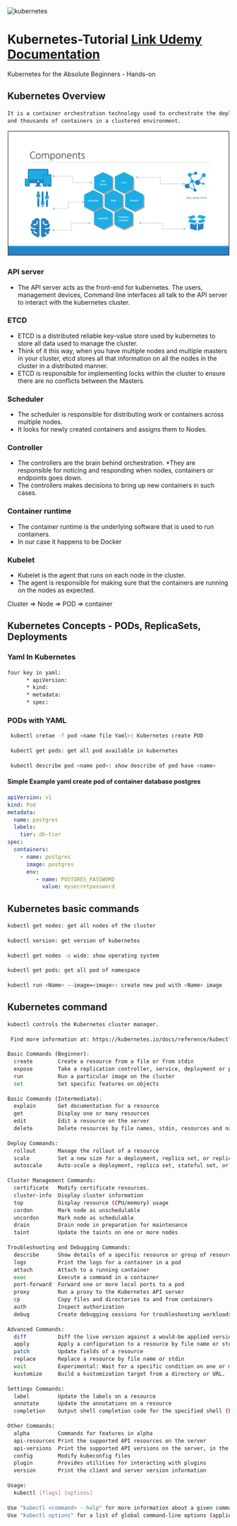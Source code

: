 <img src="https://kubernetes.io/images/nav_logo.svg" alt="kubernetes" >

# Kubernetes-Tutorial [Link Udemy](https://www.udemy.com/course/learn-kubernetes/) [Documentation](https://kubernetes.io/docs/home/)
 Kubernetes for the Absolute Beginners - Hands-on
## Kubernetes Overview
```cmd
It is a container orchestration technology used to orchestrate the deployment and management of hundreds
and thousands of containers in a clustered environment.
```
<img src="./image/components.png" alt="attribute of kubernetes" >

### API server
* The API server acts as the front-end for kubernetes. The users, management devices,
Command line interfaces all talk to the API server to interact with the kubernetes
cluster.
### ETCD
* ETCD is a distributed reliable key-value store used by kubernetes to store all data used to manage the cluster.
* Think of it this way, when you have multiple nodes and multiple masters in your cluster, etcd stores all that information on all the nodes in the cluster in a distributed manner.
* ETCD is responsible for implementing locks within the cluster to ensure there are no conflicts between the Masters.
### Scheduler 
* The scheduler is responsible for distributing work or containers across multiple nodes.
* It looks for newly created containers and assigns them to Nodes.
### Controller
* The controllers are the brain behind orchestration.
*They are responsible for noticing and responding when nodes, containers or endpoints goes down.
* The controllers makes decisions to bring up new containers in such cases.
### Container runtime 
* The container runtime is the underlying software that is used to run containers. 
* In our case it happens to be Docker
### Kubelet
* Kubelet is the agent that runs on each node in the cluster.
* The agent is responsible for making sure that the containers are running on the nodes as expected.

Cluster => Node => POD => container

## Kubernetes Concepts - PODs, ReplicaSets, Deployments
### Yaml In Kubernetes
```bash
four key in yaml:
      * apiVersion:
      * kind:
      * metadata:
      * spec:
```
### PODs with YAML
``` bash
 kubectl cretae -f pod <name file Yaml>: Kubernetes create POD
 
 kubectl get pods: get all pod available in kubernetes
 
 kubectl describe pod <name pod>: show describe of pod have <name>
```
#### Simple Example yaml create pod of container database postgres
```yaml
apiVersion: v1
kind: Pod
metadata:
  name: postgres
  labels:
    tier: db-tier
spec:
  containers:
    - name: postgres
      image: postgres
      env: 
         - name: POSTGRES_PASSWORD
           value: mysecretpassword
```
## Kubernetes basic commands
```bash
kubectl get nodes: get all nodes of the cluster

kubectl version: get version of kubernetes

kubectl get nodes -o wide: show operating system

kubectl get pods: get all pod of namespace

kubectl run <Name> --image=<image>: create new pod with <Name> image

```



## Kubernetes command 

```bash
kubectl controls the Kubernetes cluster manager.

 Find more information at: https://kubernetes.io/docs/reference/kubectl/overview/

Basic Commands (Beginner):
  create        Create a resource from a file or from stdin
  expose        Take a replication controller, service, deployment or pod and expose it as a new Kubernetes service
  run           Run a particular image on the cluster
  set           Set specific features on objects

Basic Commands (Intermediate):
  explain       Get documentation for a resource
  get           Display one or many resources
  edit          Edit a resource on the server
  delete        Delete resources by file names, stdin, resources and names, or by resources and label selector

Deploy Commands:
  rollout       Manage the rollout of a resource
  scale         Set a new size for a deployment, replica set, or replication controller
  autoscale     Auto-scale a deployment, replica set, stateful set, or replication controller

Cluster Management Commands:
  certificate   Modify certificate resources.
  cluster-info  Display cluster information
  top           Display resource (CPU/memory) usage
  cordon        Mark node as unschedulable
  uncordon      Mark node as schedulable
  drain         Drain node in preparation for maintenance
  taint         Update the taints on one or more nodes

Troubleshooting and Debugging Commands:
  describe      Show details of a specific resource or group of resources
  logs          Print the logs for a container in a pod
  attach        Attach to a running container
  exec          Execute a command in a container
  port-forward  Forward one or more local ports to a pod
  proxy         Run a proxy to the Kubernetes API server
  cp            Copy files and directories to and from containers
  auth          Inspect authorization
  debug         Create debugging sessions for troubleshooting workloads and nodes

Advanced Commands:
  diff          Diff the live version against a would-be applied version
  apply         Apply a configuration to a resource by file name or stdin
  patch         Update fields of a resource
  replace       Replace a resource by file name or stdin
  wait          Experimental: Wait for a specific condition on one or many resources
  kustomize     Build a kustomization target from a directory or URL.

Settings Commands:
  label         Update the labels on a resource
  annotate      Update the annotations on a resource
  completion    Output shell completion code for the specified shell (bash, zsh or fish)

Other Commands:
  alpha         Commands for features in alpha
  api-resources Print the supported API resources on the server
  api-versions  Print the supported API versions on the server, in the form of "group/version"
  config        Modify kubeconfig files
  plugin        Provides utilities for interacting with plugins
  version       Print the client and server version information

Usage:
  kubectl [flags] [options]

Use "kubectl <command> --help" for more information about a given command.
Use "kubectl options" for a list of global command-line options (applies to all commands).
```





